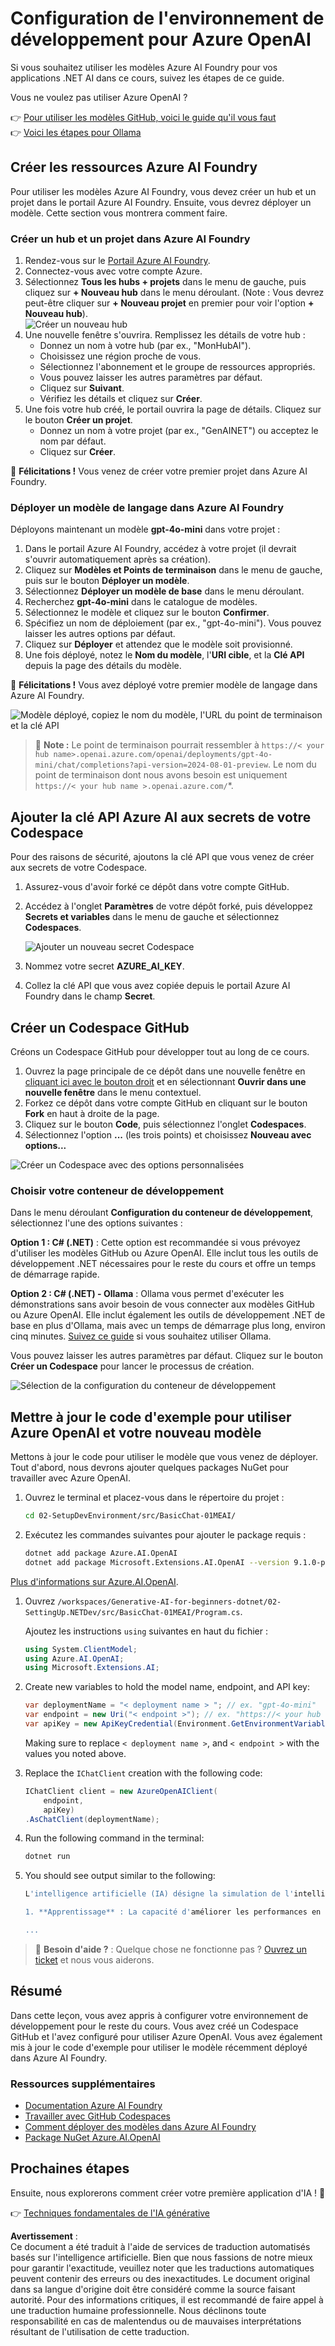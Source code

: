 # Configuration de l'environnement de développement pour Azure OpenAI

Si vous souhaitez utiliser les modèles Azure AI Foundry pour vos applications .NET AI dans ce cours, suivez les étapes de ce guide.

Vous ne voulez pas utiliser Azure OpenAI ?

👉 [Pour utiliser les modèles GitHub, voici le guide qu'il vous faut](README.md)  
👉 [Voici les étapes pour Ollama](getting-started-ollama.md)

## Créer les ressources Azure AI Foundry

Pour utiliser les modèles Azure AI Foundry, vous devez créer un hub et un projet dans le portail Azure AI Foundry. Ensuite, vous devrez déployer un modèle. Cette section vous montrera comment faire.

### Créer un hub et un projet dans Azure AI Foundry

1. Rendez-vous sur le [Portail Azure AI Foundry](https://ai.azure.com/).  
1. Connectez-vous avec votre compte Azure.  
1. Sélectionnez **Tous les hubs + projets** dans le menu de gauche, puis cliquez sur **+ Nouveau hub** dans le menu déroulant. (Note : Vous devrez peut-être cliquer sur **+ Nouveau projet** en premier pour voir l'option **+ Nouveau hub**).  
    ![Créer un nouveau hub](../../../translated_images/ai-foundry-hub-selection.dc9bf6b90ab4b2b9f94ae6274422bcd318ee09091350750062740479f69a651c.fr.png)  
1. Une nouvelle fenêtre s'ouvrira. Remplissez les détails de votre hub :  
    - Donnez un nom à votre hub (par ex., "MonHubAI").  
    - Choisissez une région proche de vous.  
    - Sélectionnez l'abonnement et le groupe de ressources appropriés.  
    - Vous pouvez laisser les autres paramètres par défaut.  
    - Cliquez sur **Suivant**.  
    - Vérifiez les détails et cliquez sur **Créer**.  
1. Une fois votre hub créé, le portail ouvrira la page de détails. Cliquez sur le bouton **Créer un projet**.  
    - Donnez un nom à votre projet (par ex., "GenAINET") ou acceptez le nom par défaut.  
    - Cliquez sur **Créer**.  

🎉 **Félicitations !** Vous venez de créer votre premier projet dans Azure AI Foundry.

### Déployer un modèle de langage dans Azure AI Foundry

Déployons maintenant un modèle **gpt-4o-mini** dans votre projet :

1. Dans le portail Azure AI Foundry, accédez à votre projet (il devrait s'ouvrir automatiquement après sa création).  
1. Cliquez sur **Modèles et Points de terminaison** dans le menu de gauche, puis sur le bouton **Déployer un modèle**.  
1. Sélectionnez **Déployer un modèle de base** dans le menu déroulant.  
1. Recherchez **gpt-4o-mini** dans le catalogue de modèles.  
1. Sélectionnez le modèle et cliquez sur le bouton **Confirmer**.  
1. Spécifiez un nom de déploiement (par ex., "gpt-4o-mini"). Vous pouvez laisser les autres options par défaut.  
1. Cliquez sur **Déployer** et attendez que le modèle soit provisionné.  
1. Une fois déployé, notez le **Nom du modèle**, l'**URI cible**, et la **Clé API** depuis la page des détails du modèle.  

🎉 **Félicitations !** Vous avez déployé votre premier modèle de langage dans Azure AI Foundry.

![Modèle déployé, copiez le nom du modèle, l'URL du point de terminaison et la clé API](../../../translated_images/deploytoazure-20-copymodelinfo.9797a0bffd24459c9b977d98e18a089accaece2917d2abcde4ab96db957e0fcb.fr.png)

> 📝 **Note :** Le point de terminaison pourrait ressembler à `https://< your hub name>.openai.azure.com/openai/deployments/gpt-4o-mini/chat/completions?api-version=2024-08-01-preview`. Le nom du point de terminaison dont nous avons besoin est uniquement `https://< your hub name >.openai.azure.com/`*.

## Ajouter la clé API Azure AI aux secrets de votre Codespace

Pour des raisons de sécurité, ajoutons la clé API que vous venez de créer aux secrets de votre Codespace.

1. Assurez-vous d'avoir forké ce dépôt dans votre compte GitHub.  
1. Accédez à l'onglet **Paramètres** de votre dépôt forké, puis développez **Secrets et variables** dans le menu de gauche et sélectionnez **Codespaces**.  

    ![Ajouter un nouveau secret Codespace](../../../translated_images/codespaces-secret.0e168026d0078356489f51ca61b195603283511c73bb805b056619f994652f7c.fr.jpeg)  
1. Nommez votre secret **AZURE_AI_KEY**.  
1. Collez la clé API que vous avez copiée depuis le portail Azure AI Foundry dans le champ **Secret**.

## Créer un Codespace GitHub

Créons un Codespace GitHub pour développer tout au long de ce cours.

1. Ouvrez la page principale de ce dépôt dans une nouvelle fenêtre en [cliquant ici avec le bouton droit](https://github.com/microsoft/Generative-AI-for-beginners-dotnet) et en sélectionnant **Ouvrir dans une nouvelle fenêtre** dans le menu contextuel.  
1. Forkez ce dépôt dans votre compte GitHub en cliquant sur le bouton **Fork** en haut à droite de la page.  
1. Cliquez sur le bouton **Code**, puis sélectionnez l'onglet **Codespaces**.  
1. Sélectionnez l'option **...** (les trois points) et choisissez **Nouveau avec options...**  

![Créer un Codespace avec des options personnalisées](../../../translated_images/creating-codespace.0e7334f85cf4c8d0e080a0d5b4c76c24c5bbe6bddf48dcd1403e092ea0d9bce9.fr.png)

### Choisir votre conteneur de développement

Dans le menu déroulant **Configuration du conteneur de développement**, sélectionnez l'une des options suivantes :

**Option 1 : C# (.NET)** : Cette option est recommandée si vous prévoyez d'utiliser les modèles GitHub ou Azure OpenAI. Elle inclut tous les outils de développement .NET nécessaires pour le reste du cours et offre un temps de démarrage rapide.  

**Option 2 : C# (.NET) - Ollama** : Ollama vous permet d'exécuter les démonstrations sans avoir besoin de vous connecter aux modèles GitHub ou Azure OpenAI. Elle inclut également les outils de développement .NET de base en plus d'Ollama, mais avec un temps de démarrage plus long, environ cinq minutes. [Suivez ce guide](getting-started-ollama.md) si vous souhaitez utiliser Ollama.  

Vous pouvez laisser les autres paramètres par défaut. Cliquez sur le bouton **Créer un Codespace** pour lancer le processus de création.

![Sélection de la configuration du conteneur de développement](../../../translated_images/select-container-codespace.9b8ca34b6ff8b4cb80973924cbc1894cf7672d233b0055b47f702db60c4c6221.fr.png)

## Mettre à jour le code d'exemple pour utiliser Azure OpenAI et votre nouveau modèle

Mettons à jour le code pour utiliser le modèle que vous venez de déployer. Tout d'abord, nous devrons ajouter quelques packages NuGet pour travailler avec Azure OpenAI.

1. Ouvrez le terminal et placez-vous dans le répertoire du projet :

    ```bash
    cd 02-SetupDevEnvironment/src/BasicChat-01MEAI/
    ```

1. Exécutez les commandes suivantes pour ajouter le package requis :

    ```bash
    dotnet add package Azure.AI.OpenAI
    dotnet add package Microsoft.Extensions.AI.OpenAI --version 9.1.0-preview.1.25064.3
    ```

[Plus d'informations sur Azure.AI.OpenAI](https://www.nuget.org/packages/Azure.AI.OpenAI/2.1.0#show-readme-container).

1. Ouvrez `/workspaces/Generative-AI-for-beginners-dotnet/02-SettingUp.NETDev/src/BasicChat-01MEAI/Program.cs`.

    Ajoutez les instructions `using` suivantes en haut du fichier :

    ```csharp
    using System.ClientModel;
    using Azure.AI.OpenAI;
    using Microsoft.Extensions.AI;

1. Create new variables to hold the model name, endpoint, and API key:

    ```csharp
    var deploymentName = "< deployment name > "; // ex. "gpt-4o-mini"
    var endpoint = new Uri("< endpoint >"); // ex. "https://< your hub name >.openai.azure.com/"
    var apiKey = new ApiKeyCredential(Environment.GetEnvironmentVariable("AZURE_AI_SECRET"));
    ```

    Making sure to replace `< deployment name >`, and `< endpoint >` with the values you noted above.

1. Replace the `IChatClient` creation with the following code:

    ```csharp
    IChatClient client = new AzureOpenAIClient(
        endpoint,
        apiKey)
    .AsChatClient(deploymentName);
    ```

1. Run the following command in the terminal:

    ```bash
    dotnet run
    ```

1. You should see output similar to the following:

    ```bash
    L'intelligence artificielle (IA) désigne la simulation de l'intelligence humaine dans des machines programmées pour penser et apprendre comme des humains. L'IA englobe une variété de technologies et d'approches permettant aux ordinateurs et systèmes d'effectuer des tâches nécessitant généralement une intelligence humaine. Ces tâches incluent :

    1. **Apprentissage** : La capacité d'améliorer les performances en fonction de l'expérience, souvent grâce à des algorithmes qui analysent des données.
    
    ...
    ```

> 🙋 **Besoin d'aide ?** : Quelque chose ne fonctionne pas ? [Ouvrez un ticket](https://github.com/microsoft/Generative-AI-for-beginners-dotnet/issues/new?template=Blank+issue) et nous vous aiderons.

## Résumé

Dans cette leçon, vous avez appris à configurer votre environnement de développement pour le reste du cours. Vous avez créé un Codespace GitHub et l'avez configuré pour utiliser Azure OpenAI. Vous avez également mis à jour le code d'exemple pour utiliser le modèle récemment déployé dans Azure AI Foundry.

### Ressources supplémentaires

- [Documentation Azure AI Foundry](https://learn.microsoft.com/azure/ai-services/)  
- [Travailler avec GitHub Codespaces](https://docs.github.com/fr/codespaces/getting-started)  
- [Comment déployer des modèles dans Azure AI Foundry](https://learn.microsoft.com/azure/ai-services/deploy/)  
- [Package NuGet Azure.AI.OpenAI](https://www.nuget.org/packages/Azure.AI.OpenAI)

## Prochaines étapes

Ensuite, nous explorerons comment créer votre première application d'IA ! 🚀

👉 [Techniques fondamentales de l'IA générative](../03-CoreGenerativeAITechniques/readme.md)

**Avertissement** :  
Ce document a été traduit à l'aide de services de traduction automatisés basés sur l'intelligence artificielle. Bien que nous fassions de notre mieux pour garantir l'exactitude, veuillez noter que les traductions automatiques peuvent contenir des erreurs ou des inexactitudes. Le document original dans sa langue d'origine doit être considéré comme la source faisant autorité. Pour des informations critiques, il est recommandé de faire appel à une traduction humaine professionnelle. Nous déclinons toute responsabilité en cas de malentendus ou de mauvaises interprétations résultant de l'utilisation de cette traduction.